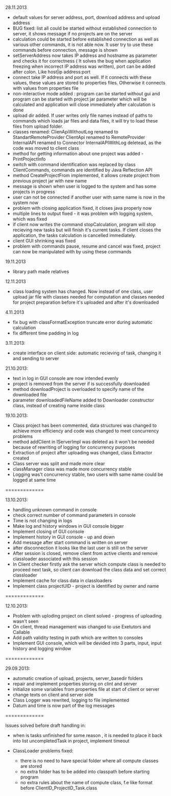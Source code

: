 28.11.2013
 - default values for server address, port, download address and upload address
 - BUG fixed: list all could be started without established connection to server, it shows message if no projects are on the server
 - calculation could be started before established connection as well as various other commands, it is not able now. It user try to use these commands before connection, message is shown
 - setServerAddress now takes IP address and hostname as parameter and checks it for correctness ( It solves the bug when application freezing when incorrect IP address was written), port can be added after colon. Like host|ip address:port
 - connect take IP address and port as well. If it connects with these values, these values are stored to properties files. Otherwise it connects with values from properties file
 - non-interactive mode added : program can be started without gui and program can be started with project jar parameter which will be calculated and application will close immediately after calculation is done
 - upload dir added. If user writes only file names instead of paths to commands which loads jar files and data files, it will try to load these files from upload folder.
 - classes renamed: ClienApiWithoutLog renamed to StandartRemoteProvider
                    ClientApi renamed to RemoteProvider
                    InternalAPI renamed to Connector
                    InternalAPIWithLog deletead, as the code was moved to client class
- method for getting information about one project was added - PrintProjectInfo
- switch with command identification was replaced by class ClientCommands, commands are identified by Java Reflection API
- method CreateProjectFrom implemented, it allows create project from previous project jar with new name
- message is shown when user is logged to the system and has some projects in progress
- user can not be connected if another user with same name is now in the system now
- problem with closing application fixed, it closes java properly now
- multiple lines to output fixed - it was problem with logging system, which was fixed
- if client now writes the command stopCalculation, program will stop recieving new tasks but will finish it's current tasks. If client closes the application, the tasks calculation is cancelled immediately.
- client GUI shrinking was fixed
- problem with commands pause, resume and cancel was fixed, project can now be manipulated with by using these commands

19.11.2013
- library path made relatives

12.11.2013
- class loading system has changed. Now instead of one class, user upload jar file with classes needed for computation and classes needed for project preparation before it's uploaded and after it's downloaded


4.11.2013
- fix bug with classFormatException truncate error during automatic calculation
- fix different time padding in log

3.11.2013:
- create interface on client side: automatic recieving of task, changing it and sending to server

21.10.2013:
- text in log in GUI console are now intended evenly
- project is removed from the server if is successfully downloaded
- method downloadProject is overloaded to specify name of the downloaded file
- parameter downloadedFileName added to Downloader constructor class, instead of creating name inside class

19.10.2013:
- Class project has been commented, data structures was  changed to achieve more efficiency and code was changed to 			 	                      meet concurrency problems
- method addClient in IServerImpl was deleted as it won't be needed because of rewriting of logging for concurrency purposes
- Extraction of project after uploading was changed, class Extractor created
- Class server was split and made more clear
- classManager class was made more concurrency stable
- Logging was't concurrency stable, two users with same name could be logged at same time

=============

13.10.2013:
- handling unknown command in console
- check correct number of command parameters in console
- Time is not changing in logs 
- Make log and history windows in GUI console bigger
- Implement closing of GUI console
- Implement history in GUI console - up and down
- Add message after start command is written on server
- after disconnection it looks like the last user is still on the server
- After session is closed, remove client from active clients and remove classloader associated with this session
- In Client checker firstly ask the server which compute class is needed to proceed next task,
  so client can download the class data and set correct classloader
- Implement cache for class data in classloaders
- Implement class projectUID - project is identified by owner and name	

=============

12.10.2013:
- Problem with uploding project on client solved - progress of uploading wasn't seen
- On client, thread management was changed to use Exetutors and Callable<T>
- Add path validity testing in path which are written to consoles
- Implement GUI console, which will be devided into 3 parts, input, input history and logging window

=============

29.09.2013:
- automatic creation of upload, projects, server_basedir folders
- repair and implement properties storing on clint and server
- initialize some variables from properties file at start of client or server
- change texts on client and server side
- Class Logger was rewrited, logging to file implemented
- Datum and time is now part of the log messages

=============
	
Issues solved before draft handling in:        

- when is tasks unfinished for some reason , it is needed to place it back into list uncompletedTask in project,
  implement timeout


- ClassLoader problems fixed:
	- there is no need to have special folder where all compute classes are stored
	- no extra folder has to be added into classpath before starting program
	- no extra rules about the name of compute class, f.e like format before ClientID_ProjectID_Task.class
    

